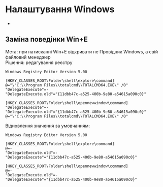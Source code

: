 # Налаштування Windows
* 
## Заміна поведінки Win+E
Мета: при натисканні Win+E відкривати не Провідник Windows, а свій файловий менеджер  
Рішення: редагування реєстру  
```reg
Windows Registry Editor Version 5.00

[HKEY_CLASSES_ROOT\Folder\shell\explore\command]
@="\"C:\\Program Files\\totalcmd\\TOTALCMD64.EXE\" /O"
"DelegateExecute"=-
"DelegateExecute.old"="{11dbb47c-a525-400b-9e80-a54615a090c0}"

[HKEY_CLASSES_ROOT\Folder\shell\opennewwindow\command]
"DelegateExecute"=-
"DelegateExecute.old"="{11dbb47c-a525-400b-9e80-a54615a090c0}"
@="\"C:\\Program Files\\totalcmd\\TOTALCMD64.EXE\" /O"
```
Відновлення значення за умовчанням:
```reg
Windows Registry Editor Version 5.00

[HKEY_CLASSES_ROOT\Folder\shell\explore\command]
@=-
"DelegateExecute.old"=-
"DelegateExecute"="{11dbb47c-a525-400b-9e80-a54615a090c0}"

[HKEY_CLASSES_ROOT\Folder\shell\opennewwindow\command]
@=-
"DelegateExecute.old"=-
"DelegateExecute"="{11dbb47c-a525-400b-9e80-a54615a090c0}"
```
